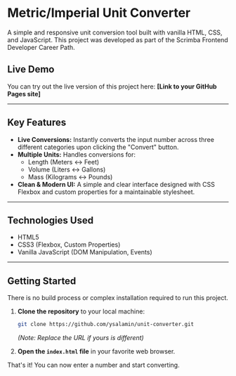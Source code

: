 # Metric/Imperial Unit Converter

A simple and responsive unit conversion tool built with vanilla HTML, CSS, and JavaScript. This project was developed as part of the Scrimba Frontend Developer Career Path.

## Live Demo

You can try out the live version of this project here:
**[Link to your GitHub Pages site]**

---
## Key Features

* **Live Conversions:** Instantly converts the input number across three different categories upon clicking the "Convert" button.
* **Multiple Units:** Handles conversions for:
    * Length (Meters ↔ Feet)
    * Volume (Liters ↔ Gallons)
    * Mass (Kilograms ↔ Pounds)
* **Clean & Modern UI:** A simple and clear interface designed with CSS Flexbox and custom properties for a maintainable stylesheet.

---
## Technologies Used

* HTML5
* CSS3 (Flexbox, Custom Properties)
* Vanilla JavaScript (DOM Manipulation, Events)

---
## Getting Started

There is no build process or complex installation required to run this project.

1.  **Clone the repository** to your local machine:
    ```bash
    git clone https://github.com/ysalamin/unit-converter.git
    ```
    _(Note: Replace the URL if yours is different)_

2.  **Open the `index.html` file** in your favorite web browser.

That's it! You can now enter a number and start converting.
